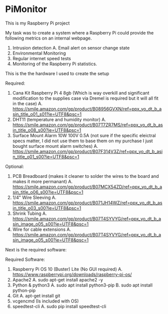 # PiMonitor
This is my Raspberry Pi project 

My task was to create a system where a Raspberry Pi could provide the following metrics on an internal webpage.

1. Intrusion detection
  A. Email alert on sensor change state
2. Environmental Monitoring
3. Regular internet speed tests
4. Monitoring of the Raspberry Pi statistics.

This is the the hardware I used to create the setup

Required:
1. Cana Kit Raspberry Pi 4 8gb (Which is way overkill and significant modification to the supplies case via Dremel is required but it will all fit in the case)
  A. https://smile.amazon.com/gp/product/B08956GVXN/ref=ppx_yo_dt_b_asin_title_o01_s01?ie=UTF8&psc=1
2. DHT11 (temperature and humidity monitor)
  A. https://smile.amazon.com/gp/product/B07T7ZR7MS/ref=ppx_yo_dt_b_asin_title_o08_s00?ie=UTF8&psc=1
3. Surface Mount Alarm 10W 100V 0.5A (not sure if the specific eleictral specs matter, I did not use them to base them on my purchase I just bought surface mount alarm switches)
  A. https://smile.amazon.com/gp/product/B07F314V3Z/ref=ppx_yo_dt_b_asin_title_o01_s00?ie=UTF8&psc=1

Optional:
1. PCB Breadboard (makes it cleaner to solder the wires to the board and makes it more permanant)
  A. https://smile.amazon.com/gp/product/B07MCX54ZD/ref=ppx_yo_dt_b_asin_title_o06_s00?ie=UTF8&psc=1
2. 1/4" Wire Sleeving
  A. https://smile.amazon.com/gp/product/B071JH14WZ/ref=ppx_yo_dt_b_asin_title_o03_s00?ie=UTF8&psc=1
3. Shrink Tubing
  A. https://smile.amazon.com/gp/product/B07T4SYVYG/ref=ppx_yo_dt_b_asin_image_o05_s00?ie=UTF8&psc=1
  4. Wire for cable extensions
    A. https://smile.amazon.com/gp/product/B07T4SYVYG/ref=ppx_yo_dt_b_asin_image_o05_s00?ie=UTF8&psc=1
    
Next is the required software:

Required Software:
1. Raspberry Pi OS 10 (Buster) Lite (No GUI required)
  A. https://www.raspberrypi.org/downloads/raspberry-pi-os/
2. Apache2
  A. sudo apt-get install apache2 -y
3. Python & python3
  A. sudo apt install python3-pip
  B. sudo apt install python-pip
4. Git
  A. apt-get install git
5. vcgencmd (Is included with OS)
6. speedtest-cli
  A. sudo pip install speedtest-cli
